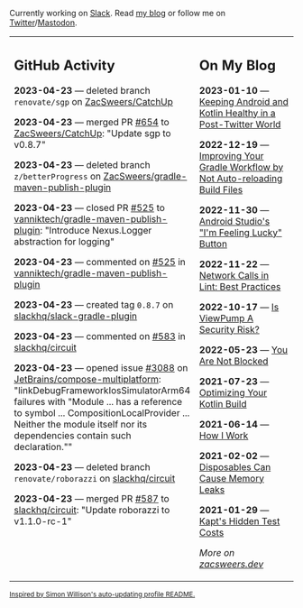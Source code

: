 Currently working on [Slack](https://slack.com/). Read [my blog](https://zacsweers.dev/) or follow me on [Twitter](https://twitter.com/ZacSweers)/[Mastodon](https://hachyderm.io/@ZacSweers).

<table><tr><td valign="top" width="60%">

## GitHub Activity
<!-- githubActivity starts -->
**2023-04-23** — deleted branch `renovate/sgp` on [ZacSweers/CatchUp](https://github.com/ZacSweers/CatchUp)

**2023-04-23** — merged PR [#654](https://github.com/ZacSweers/CatchUp/pull/654) to [ZacSweers/CatchUp](https://github.com/ZacSweers/CatchUp): "Update sgp to v0.8.7"

**2023-04-23** — deleted branch `z/betterProgress` on [ZacSweers/gradle-maven-publish-plugin](https://github.com/ZacSweers/gradle-maven-publish-plugin)

**2023-04-23** — closed PR [#525](https://github.com/vanniktech/gradle-maven-publish-plugin/pull/525) to [vanniktech/gradle-maven-publish-plugin](https://github.com/vanniktech/gradle-maven-publish-plugin): "Introduce Nexus.Logger abstraction for logging"

**2023-04-23** — commented on [#525](https://github.com/vanniktech/gradle-maven-publish-plugin/pull/525#issuecomment-1519122473) in [vanniktech/gradle-maven-publish-plugin](https://github.com/vanniktech/gradle-maven-publish-plugin)

**2023-04-23** — created tag `0.8.7` on [slackhq/slack-gradle-plugin](https://github.com/slackhq/slack-gradle-plugin)

**2023-04-23** — commented on [#583](https://github.com/slackhq/circuit/pull/583#issuecomment-1519105993) in [slackhq/circuit](https://github.com/slackhq/circuit)

**2023-04-23** — opened issue [#3088](https://github.com/JetBrains/compose-multiplatform/issues/3088) on [JetBrains/compose-multiplatform](https://github.com/JetBrains/compose-multiplatform): "linkDebugFrameworkIosSimulatorArm64 failures with "Module ... has a reference to symbol ... CompositionLocalProvider ... Neither the module itself nor its dependencies contain such declaration.""

**2023-04-23** — deleted branch `renovate/roborazzi` on [slackhq/circuit](https://github.com/slackhq/circuit)

**2023-04-23** — merged PR [#587](https://github.com/slackhq/circuit/pull/587) to [slackhq/circuit](https://github.com/slackhq/circuit): "Update roborazzi to v1.1.0-rc-1"
<!-- githubActivity ends -->
</td><td valign="top" width="40%">

## On My Blog
<!-- blog starts -->
**2023-01-10** — [Keeping Android and Kotlin Healthy in a Post-Twitter World](https://www.zacsweers.dev/keeping-android-healthy/)

**2022-12-19** — [Improving Your Gradle Workflow by Not Auto-reloading Build Files](https://www.zacsweers.dev/improving-your-workflow-by-not-auto-reloading-build-files/)

**2022-11-30** — [Android Studio's "I'm Feeling Lucky" Button](https://www.zacsweers.dev/android-studios-im-feeling-lucky-button/)

**2022-11-22** — [Network Calls in Lint: Best Practices](https://www.zacsweers.dev/network-calls-in-lint-best-practices/)

**2022-10-17** — [Is ViewPump A Security Risk?](https://www.zacsweers.dev/is-viewpump-a-security-risk/)

**2022-05-23** — [You Are Not Blocked](https://www.zacsweers.dev/you-are-not-blocked/)

**2021-07-23** — [Optimizing Your Kotlin Build](https://www.zacsweers.dev/optimizing-your-kotlin-build/)

**2021-06-14** — [How I Work](https://www.zacsweers.dev/how-i-work/)

**2021-02-02** — [Disposables Can Cause Memory Leaks](https://www.zacsweers.dev/disposables-can-cause-memory-leaks/)

**2021-01-29** — [Kapt's Hidden Test Costs](https://www.zacsweers.dev/kapts-hidden-test-costs/)
<!-- blog ends -->
_More on [zacsweers.dev](https://zacsweers.dev/)_
</td></tr></table>

<sub><a href="https://simonwillison.net/2020/Jul/10/self-updating-profile-readme/">Inspired by Simon Willison's auto-updating profile README.</a></sub>
